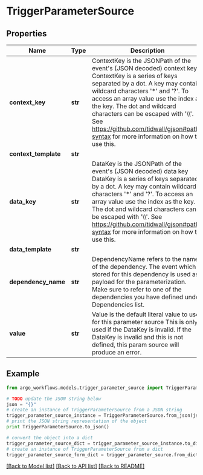 # TriggerParameterSource


## Properties

Name | Type | Description | Notes
------------ | ------------- | ------------- | -------------
**context_key** | **str** | ContextKey is the JSONPath of the event&#39;s (JSON decoded) context key ContextKey is a series of keys separated by a dot. A key may contain wildcard characters &#39;*&#39; and &#39;?&#39;. To access an array value use the index as the key. The dot and wildcard characters can be escaped with &#39;\\\\&#39;. See https://github.com/tidwall/gjson#path-syntax for more information on how to use this. | [optional] 
**context_template** | **str** |  | [optional] 
**data_key** | **str** | DataKey is the JSONPath of the event&#39;s (JSON decoded) data key DataKey is a series of keys separated by a dot. A key may contain wildcard characters &#39;*&#39; and &#39;?&#39;. To access an array value use the index as the key. The dot and wildcard characters can be escaped with &#39;\\\\&#39;. See https://github.com/tidwall/gjson#path-syntax for more information on how to use this. | [optional] 
**data_template** | **str** |  | [optional] 
**dependency_name** | **str** | DependencyName refers to the name of the dependency. The event which is stored for this dependency is used as payload for the parameterization. Make sure to refer to one of the dependencies you have defined under Dependencies list. | [optional] 
**value** | **str** | Value is the default literal value to use for this parameter source This is only used if the DataKey is invalid. If the DataKey is invalid and this is not defined, this param source will produce an error. | [optional] 

## Example

```python
from argo_workflows.models.trigger_parameter_source import TriggerParameterSource

# TODO update the JSON string below
json = "{}"
# create an instance of TriggerParameterSource from a JSON string
trigger_parameter_source_instance = TriggerParameterSource.from_json(json)
# print the JSON string representation of the object
print TriggerParameterSource.to_json()

# convert the object into a dict
trigger_parameter_source_dict = trigger_parameter_source_instance.to_dict()
# create an instance of TriggerParameterSource from a dict
trigger_parameter_source_form_dict = trigger_parameter_source.from_dict(trigger_parameter_source_dict)
```
[[Back to Model list]](../README.md#documentation-for-models) [[Back to API list]](../README.md#documentation-for-api-endpoints) [[Back to README]](../README.md)


